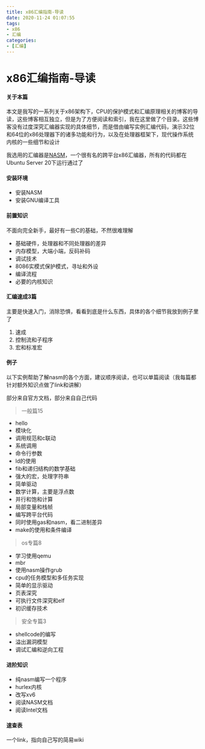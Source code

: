 ```yaml
---
title: x86汇编指南-导读
date: 2020-11-24 01:07:55
tags:
- x86
- 汇编
categories:
- [汇编] 
---
```


# x86汇编指南-导读

#### 关于本篇

本文是我写的一系列关于x86架构下，CPU的保护模式和汇编原理相关的博客的导读，这些博客相互独立，但是为了方便阅读和索引，我在这里做了个目录。这些博客没有过度深究汇编器实现的具体细节，而是借由编写实例汇编代码，演示32位和64位的x86处理器下的诸多功能和行为，以及在处理器框架下，现代操作系统内核的一些细节和设计
<!-- more -->
我选用的汇编器是[NASM](https://www.nasm.us/)，一个很有名的跨平台x86汇编器，所有的代码都在Ubuntu Server 20下运行通过了

#### 安装环境

- 安装NASM
- 安装GNU编译工具

#### 前置知识

不面向完全新手，最好有一些C的基础，不然很难理解

- 基础硬件，处理器和不同处理器的差异
- 内存模型，大端小端，反码补码
- 调试技术
- 8086实模式保护模式，寻址和外设
- 编译流程
- 必要的内核知识

#### 汇编速成3篇

主要是快速入门，消除恐惧，看看到底是什么东西，具体的各个细节我放到例子里了

1. 速成
2. 控制流和子程序
3. 宏和标准宏

#### 例子

以下实例帮助了解nasm的各个方面，建议顺序阅读，也可以单篇阅读（我每篇都针对额外知识点做了link和讲解）

部分来自官方文档，部分来自自己代码

> 一般篇15

- hello
- 模块化
- 调用规范和c联动
- 系统调用
- 命令行参数
- ld的使用
- fib和递归结构的数学基础
- 强大的宏，处理字符串
- 简单驱动
- 数学计算，主要是浮点数
- 并行和饱和计算
- 局部变量和栈帧
- 编写跨平台代码
- 同时使用gas和nasm，看二进制差异
- make的使用和条件编译

> os专篇8

- 学习使用qemu
- mbr
- 使用nasm操作grub
- cpu的任务模型和多任务实现
- 简单的显示驱动
- 页表深究
- 可执行文件深究和elf
- 初识缓存技术

> 安全专篇3

- shellcode的编写
- 溢出漏洞模型
- 调试汇编和逆向工程

#### 进阶知识

- 纯nasm编写一个程序
- hurlex内核
- 改写xv6
- 阅读NASM文档
- 阅读Intel文档

#### 速查表

一个link，指向自己写的简易wiki



